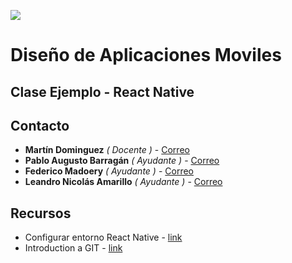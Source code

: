 ![](https://www.frsf.utn.edu.ar/templates/utn17/img/utnsantafe-color.png)

# Diseño de Aplicaciones Moviles
## Clase Ejemplo - React Native

## Contacto

- **Martín Dominguez** _( Docente )_ - [Correo](mailto:mdomingu@gmail.com)
- **Pablo Augusto Barragán** _( Ayudante )_ - [Correo](mailto:pabloaugustobarragan@gmail.com)
- **Federico Madoery** _( Ayudante )_ - [Correo](mailto:fede.madoery@gmail.com)
- **Leandro Nicolás Amarillo** _( Ayudante )_ - [Correo](mailto:leandroamarillo95@gmail.com)

## Recursos
* Configurar entorno React Native - [link](https://github.com/FedeMadoery/DAM-Labs/blob/master/general/reactNative.md)
* Introduction a GIT - [link](https://github.com/FedeMadoery/DAM-Labs/blob/master/general/git.md)

